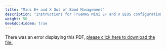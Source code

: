 ```yaml
---
title: "Mini E+ and X Out of Band Management"
description: "Instructions for TrueNAS Mini E+ and X BIOS configuration."
weight: 50
GeekdocHidden: true
---
```


<object data="https://www.truenas.com/docs/files/MiniE+XOOBM1.2.pdf" type="application/pdf" width="95%" height="1000">
  There was an error displaying this PDF, <a href="https://www.truenas.com/docs/files/MiniE+XOOBM1.2.pdf">please click here to download the file.</a>
</object>
